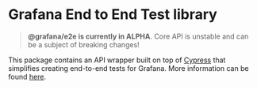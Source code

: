 # Grafana End to End Test library

> **@grafana/e2e is currently in ALPHA**. Core API is unstable and can be a subject of breaking changes!

This package contains an API wrapper built on top of [Cypress](https://www.cypress.io) that simplifies creating end-to-end tests for Grafana. More information can be found [here](https://github.com/grafana/grafana/blob/master/contribute/style-guides/e2e.md).
